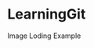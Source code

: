 # LearningGit

Image Loding Example 


[logo]: https://github.com/adam-p/markdown-here/raw/master/src/common/images/icon48.png 
"Logo Title Text 2" 
